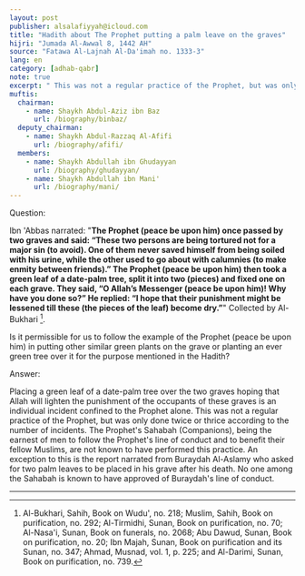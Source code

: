 ```yaml
---
layout: post
publisher: alsalafiyyah@icloud.com
title: "Hadith about The Prophet putting a palm leave on the graves"
hijri: "Jumada Al-Awwal 8, 1442 AH"
source: "Fatawa Al-Lajnah Al-Da'imah no. 1333-3"
lang: en
category: [adhab-qabr]
note: true
excerpt: " This was not a regular practice of the Prophet, but was only done twice or thrice according to the number of incidents. The Prophet's Sahabah, being the earnest of men to follow the Prophet's line of conduct and to benefit their fellow Muslims, are not known to have performed this practice."
muftis:
  chairman: 
    - name: Shaykh Abdul-Aziz ibn Baz
      url: /biography/binbaz/
  deputy_chairman:
    - name: Shaykh Abdul-Razzaq Al-Afifi
      url: /biography/afifi/
  members: 
    - name: Shaykh Abdullah ibn Ghudayyan
      url: /biography/ghudayyan/
    - name: Shaykh Abdullah ibn Mani'
      url: /biography/mani/
---
```


Question:

Ibn 'Abbas narrated: "**The Prophet (peace be upon him) once passed by two graves and said: “These two persons are being tortured not for a major sin (to avoid). One of them never saved himself from being soiled with his urine, while the other used to go about with calumnies (to make enmity between friends).” The Prophet (peace be upon him) then took a green leaf of a date-palm tree, split it into two (pieces) and fixed one on each grave. They said, “O Allah’s Messenger (peace be upon him)! Why have you done so?” He replied: “I hope that their punishment might be lessened till these (the pieces of the leaf) become dry.”**" Collected by Al-Bukhari [^1]. 

Is it permissible for us to follow the example of the Prophet (peace be upon him) in putting other similar green plants on the grave or planting an ever green tree over it for the purpose mentioned in the Hadith? 

Answer:

Placing a green leaf of a date-palm tree over the two graves hoping that Allah will lighten the punishment of the occupants of these graves is an individual incident confined to the Prophet alone. This was not a regular practice of the Prophet, but was only done twice or thrice according to the number of incidents. The Prophet's Sahabah (Companions), being the earnest of men to follow the Prophet's line of conduct and to benefit their fellow Muslims, are not known to have performed this practice. An exception to this is the report narrated from Buraydah Al-Aslamy who asked for two palm leaves to be placed in his grave after his death. No one among the Sahabah is known to have approved of Buraydah's line of conduct.

---

[^1]: Al-Bukhari, Sahih, Book on Wudu', no. 218; Muslim, Sahih, Book on purification, no. 292; Al-Tirmidhi, Sunan, Book on purification, no. 70; Al-Nasa'i, Sunan, Book on funerals, no. 2068; Abu Dawud, Sunan, Book on purification, no. 20; Ibn Majah, Sunan, Book on purification and its Sunan, no. 347; Ahmad, Musnad, vol. 1, p. 225; and Al-Darimi, Sunan, Book on purification, no. 739.
